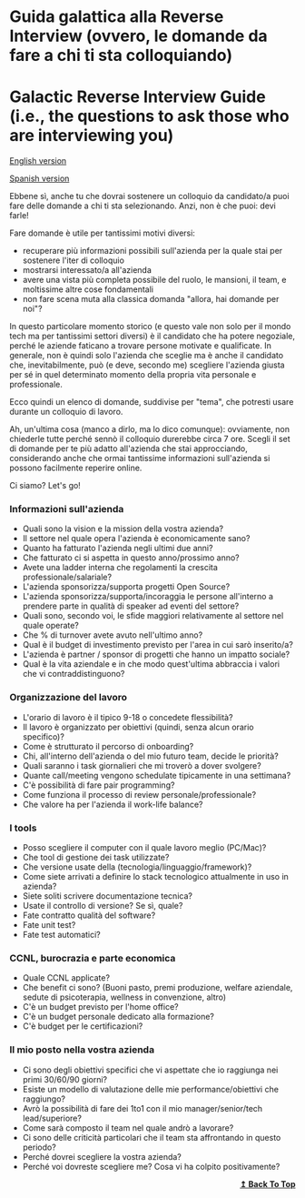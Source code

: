 # Guida galattica alla Reverse Interview (ovvero, le domande da fare a chi ti sta colloquiando)
# Galactic Reverse Interview Guide (i.e., the questions to ask those who are interviewing you)

[English version](docs/english.md)

[Spanish version](docs/spanish.md)

Ebbene sì, anche tu che dovrai sostenere un colloquio da candidato/a puoi fare delle domande a chi ti sta selezionando. Anzi, non è che puoi: devi farle!

Fare domande è utile per tantissimi motivi diversi:

- recuperare più informazioni possibili sull'azienda per la quale stai per sostenere l'iter di colloquio
- mostrarsi interessato/a all'azienda
- avere una vista più completa possibile del ruolo, le mansioni, il team, e moltissime altre cose fondamentali
- non fare scena muta alla classica domanda "allora, hai domande per noi"?

In questo particolare momento storico (e questo vale non solo per il mondo tech ma per tantissimi settori diversi) è il candidato che ha potere negoziale, perché le aziende faticano a trovare persone motivate e qualificate. In generale, non è quindi solo l'azienda che sceglie ma è anche il candidato che, inevitabilmente, può (e deve, secondo me) scegliere l'azienda giusta per sé in quel determinato momento della propria vita personale e professionale.

Ecco quindi un elenco di domande, suddivise per "tema", che potresti usare durante un colloquio di lavoro.

Ah, un'ultima cosa (manco a dirlo, ma lo dico comunque): ovviamente, non chiederle tutte perché sennò il colloquio durerebbe circa 7 ore. Scegli il set di domande per te più adatto all'azienda che stai approcciando, considerando anche che ormai tantissime informazioni sull'azienda si possono facilmente reperire online.

Ci siamo? Let's go!

### Informazioni sull'azienda
- Quali sono la vision e la mission della vostra azienda?
- Il settore nel quale opera l'azienda è economicamente sano?
- Quanto ha fatturato l'azienda negli ultimi due anni?
- Che fatturato ci si aspetta in questo anno/prossimo anno?
- Avete una ladder interna che regolamenti la crescita professionale/salariale?
- L'azienda sponsorizza/supporta progetti Open Source?
- L'azienda sponsorizza/supporta/incoraggia le persone all'interno a prendere parte in qualità di speaker ad eventi del settore?
- Quali sono, secondo voi, le sfide maggiori relativamente al settore nel quale operate?
- Che % di turnover avete avuto nell'ultimo anno?
- Qual è il budget di investimento previsto per l'area in cui sarò inserito/a?
- L'azienda è partner / sponsor di progetti che hanno un impatto sociale?
- Qual è la vita aziendale e in che modo quest'ultima abbraccia i valori che vi contraddistinguono?

### Organizzazione del lavoro
- L'orario di lavoro è il tipico 9-18 o concedete flessibilità?
- Il lavoro è organizzato per obiettivi (quindi, senza alcun orario specifico)?
- Come è strutturato il percorso di onboarding?
- Chi, all'interno dell'azienda o del mio futuro team, decide le priorità?
- Quali saranno i task giornalieri che mi troverò a dover svolgere?
- Quante call/meeting vengono schedulate tipicamente in una settimana?
- C'è possibilità di fare pair programming?
- Come funziona il processo di review personale/professionale?
- Che valore ha per l'azienda il work-life balance?

### I tools
- Posso scegliere il computer con il quale lavoro meglio (PC/Mac)?
- Che tool di gestione dei task utilizzate?
- Che versione usate della (tecnologia/linguaggio/framework)?
- Come siete arrivati a definire lo stack tecnologico attualmente in uso in azienda?
- Siete soliti scrivere documentazione tecnica?
- Usate il controllo di versione? Se sì, quale?
- Fate contratto qualità del software?
- Fate unit test?
- Fate test automatici?

### CCNL, burocrazia e parte economica
- Quale CCNL applicate?
- Che benefit ci sono? (Buoni pasto, premi produzione, welfare aziendale, sedute di psicoterapia, wellness in convenzione, altro)
- C'è un budget previsto per l'home office?
- C'è un budget personale dedicato alla formazione?
- C'è budget per le certificazioni?

### Il mio posto nella vostra azienda
- Ci sono degli obiettivi specifici che vi aspettate che io raggiunga nei primi 30/60/90 giorni?
- Esiste un modello di valutazione delle mie performance/obiettivi che raggiungo?
- Avrò la possibilità di fare dei 1to1 con il mio manager/senior/tech lead/superiore?
- Come sarà composto il team nel quale andrò a lavorare?
- Ci sono delle criticità particolari che il team sta affrontando in questo periodo?
- Perché dovrei scegliere la vostra azienda?
- Perché voi dovreste scegliere me? Cosa vi ha colpito positivamente?

<div align="right">
  <b><a href="#guida-galattica-alla-reverse-interview-ovvero-le-domande-da-fare-a-chi-ti-sta-colloquiando">↥ Back To Top</a></b>
</div>
